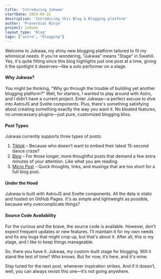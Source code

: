 ```yaml
---
title: 'Introducing Jukwaa'
startDate: 2024-05-22
description: 'Introducing this Blog & Blogging platform'
author: 'Proverbial Ninja'
project: jukwaa
layout_type: 'Blog'
tags: ["astro", "blogging"]
---
```



Welcome to Jukwaa, my shiny new blogging platform tailored to fit my whimsical needs. If you're wondering,  "Jukwaa" means "Stage" in Swahili. Yes, it's quite fitting since this blog highlights just one post at a time, giving it the spotlight it deserves—like a solo performer on a stage.


#### Why Jukwaa?

You might be thinking, "Why go through the trouble of building yet another blogging platform?" Well, for starters, I wanted to play around with Astro, and I didn’t have a current project. Enter Jukwaa—a perfect excuse to dive into AstroJS and Svelte components. Plus, there's something satisfying about creating something exactly the way you want it. No bloated features, no unnecessary plugins—just pure, customized blogging bliss.

#### Post Types

Jukwaa currently supports three types of posts:

1. [Tiktok](http://localhost:4321/?post=nakupenda-whatnot) – Because who doesn’t want to embed their latest 15-second dance craze?
2. [Blog](#) – For those longer, more thoughtful posts that demand a few extra minutes of your attention. Like what you are reading.
3. [Micro Post]([#](http://localhost:4321/?post=jukwaa-update-1#posts)) – Quick thoughts, links, and musings that are  too short for a full blog post.


#### Under the Hood

Jukwaa is built with AstroJS and Svelte components. All the data is static and hosted on GitHub Pages. It's as simple and lightweight as possible, because why overcomplicate things?

#### Source Code Availability

For the curious and the brave, the source code is available. However, don’t expect frequent updates or new features. I’ll maintain it for my own needs and fix any bugs that might crop up, but that's about it. After all, this is my stage, and I like to keep things manageable.

So, there you have it. Jukwaa, my custom-built stage for blogging. Will it stand the test of time? Who knows. But for now, it’s here, and it's mine.

Stay tuned for the next post, whenever inspiration strikes. And if it doesn’t, well, you can always revisit this one—it’s not going anywhere.
